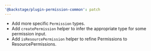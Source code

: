 ```yaml
---
'@backstage/plugin-permission-common': patch
---
```


- Add more specific `Permission` types.
- Add `createPermission` helper to infer the appropriate type for some permission input.
- Add `isResourcePermission` helper to refine Permissions to ResourcePermissions.
